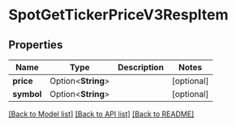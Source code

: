 # SpotGetTickerPriceV3RespItem

## Properties

Name | Type | Description | Notes
------------ | ------------- | ------------- | -------------
**price** | Option<**String**> |  | [optional]
**symbol** | Option<**String**> |  | [optional]

[[Back to Model list]](../README.md#documentation-for-models) [[Back to API list]](../README.md#documentation-for-api-endpoints) [[Back to README]](../README.md)


